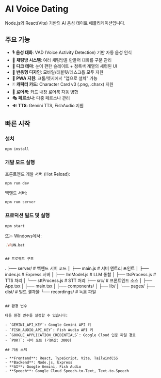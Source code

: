 # AI Voice Dating

Node.js와 React(Vite) 기반의 AI 음성 데이트 애플리케이션입니다.

## 주요 기능

- 🎙️ **음성 대화**: VAD (Voice Activity Detection) 기반 자동 음성 인식
- 💬 **채팅방 시스템**: 여러 채팅방을 만들어 대화를 구분 관리
- 🎨 **다크 테마**: 눈이 편한 슬레이트 + 청록색 계열의 세련된 UI
- 📱 **반응형 디자인**: 모바일/태블릿/데스크톱 모두 지원
- 📱 **PWA 지원**: 크롬/엣지에서 "앱으로 설치" 가능
- 🃏 **캐릭터 카드**: Character Card v3 (.png, .charx) 지원
- 📖 **로어북**: 카드 내장 로어북 자동 병합
- 🎭 **페르소나**: 다중 페르소나 관리
- 🔊 **TTS**: Gemini TTS, FishAudio 지원

## 빠른 시작

### 설치
```bash
npm install
```

### 개발 모드 실행
프론트엔드 개발 서버 (Hot Reload):
```bash
npm run dev
```

백엔드 서버:
```bash
npm run server
```

### 프로덕션 빌드 및 실행
```bash
npm start
```

또는 Windows에서:
```bash
.\RUN.bat
```
```

## 프로젝트 구조

```
.
├── server/              # 백엔드 서버 코드
│   ├── main.js         # 서버 엔트리 포인트
│   ├── index.js        # Express 서버
│   ├── llmModel.js     # LLM 통합
│   ├── ttsProcess.js   # TTS 처리
│   └── sttProcess.js   # STT 처리
├── src/                # 프론트엔드 소스
│   ├── App.tsx
│   ├── main.tsx
│   ├── components/
│   ├── lib/
│   └── pages/
├── dist/               # 빌드 결과물
└── recordings/         # 녹음 파일
```

## 환경 변수

다음 환경 변수를 설정할 수 있습니다:

- `GEMINI_API_KEY`: Google Gemini API 키
- `FISH_AUDIO_API_KEY`: Fish Audio API 키
- `GOOGLE_APPLICATION_CREDENTIALS`: Google Cloud 인증 파일 경로
- `PORT`: 서버 포트 (기본값: 3000)

## 기술 스택

- **Frontend**: React, TypeScript, Vite, TailwindCSS
- **Backend**: Node.js, Express
- **AI**: Google Gemini, Fish Audio
- **Speech**: Google Cloud Speech-to-Text, Text-to-Speech
